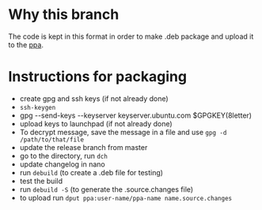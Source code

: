 # Why this branch

The code is kept in this format in order to make .deb package and upload it to the [ppa](https://launchpad.net/~apandada1/+archive/ubuntu/brightness-controller).

# Instructions for packaging 

- create gpg and ssh keys (if not already done)
- `ssh-keygen`
- gpg --send-keys --keyserver keyserver.ubuntu.com $GPGKEY(8letter)
- upload keys to launchpad (if not already done)
- To decrypt message, save the message in a file and use `gpg -d /path/to/that/file`
- update the release branch from master
- go to the directory, run `dch`
- update changelog in nano
- run `debuild` (to create a .deb file for testing)
- test the build 
- run `debuild -S` (to generate the .source.changes file)
- to upload run `dput ppa:user-name/ppa-name name.source.changes`